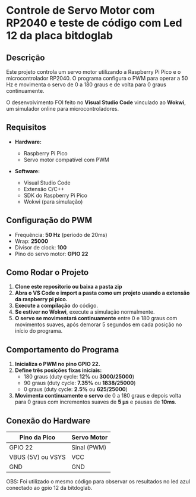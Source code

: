 # Controle de Servo Motor com RP2040 e teste de código com Led 12 da placa bitdoglab

## Descrição

Este projeto controla um servo motor utilizando a Raspberry Pi Pico e o microcontrolador RP2040. O programa configura o PWM para operar a 50 Hz e movimenta o servo de 0 a 180 graus e de volta para 0 graus continuamente.

O desenvolvimento FOI feito no **Visual Studio Code** vinculado ao **Wokwi**, um simulador online para microcontroladores.

## Requisitos

- **Hardware:**

  - Raspberry Pi Pico
  - Servo motor compatível com PWM

- **Software:**

  - Visual Studio Code
  - Extensão C/C++
  - SDK do Raspberry Pi Pico
  - Wokwi (para simulação)

## Configuração do PWM

- Frequência: **50 Hz** (período de 20ms)
- Wrap: **25000**
- Divisor de clock: **100**
- Pino do servo motor: **GPIO 22**

## Como Rodar o Projeto
1. **Clone este repositorio ou baixa a pasta zip**
2. **Abra o VS Code e import a pasta como um projeto usando a extensão da raspberry pi pico.**
3. **Execute a compilação** do código.
4. **Se estiver no Wokwi**, execute a simulação normalmente.
5. **O servo se movimentará continuamente** entre 0 e 180 graus com movimentos suaves, após demorar 5 segundos em cada posição no início do programa.

## Comportamento do Programa

1. **Inicializa o PWM no pino GPIO 22.**
2. **Define três posições fixas iniciais:**
   - 180 graus (duty cycle: **12%** ou **3000/25000**)
   - 90 graus (duty cycle: **7.35%** ou **1838/25000**)
   - 0 graus (duty cycle: **2.5%** ou **625/25000**)
3. **Movimenta continuamente o servo** de 0 a 180 graus e depois volta para 0 graus com incrementos suaves de **5 µs** e pausas de **10ms**.

## Conexão do Hardware

| Pino da Pico      | Servo Motor |
| ----------------- | ----------- |
| GPIO 22           | Sinal (PWM) |
| VBUS (5V) ou VSYS | VCC         |
| GND               | GND         |


OBS: Foi utilizado o mesmo código para observar os resultados no led azul conectado ao gpio 12 da bitdoglab.
